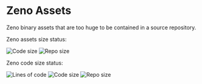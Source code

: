 # Zeno Assets

Zeno binary assets that are too huge to be contained in a source repository.

Zeno assets size status:

![Code size](https://img.shields.io/github/languages/code-size/zenustech/zeno_assets)
![Repo size](https://img.shields.io/github/repo-size/zenustech/zeno_assets)

Zeno code size status:

![Lines of code](https://img.shields.io/tokei/lines/github/zenustech/zeno)
![Code size](https://img.shields.io/github/languages/code-size/zenustech/zeno)
![Repo size](https://img.shields.io/github/repo-size/zenustech/zeno)
